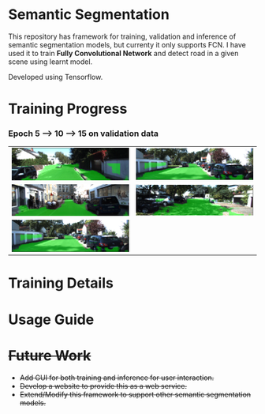 # Semantic Segmentation
This repository has framework for training, validation and inference of semantic segmentation models, but currenty it only supports FCN.
I have used it to train **Fully Convolutional Network** and detect road in a given scene using learnt model.  

Developed using Tensorflow.

# Training Progress
### Epoch 5 --> 10 --> 15 on validation data
|               |		        |
| ------------- |:-------------:|
![](res/Figure_13.gif) | ![](res/Figure_17.gif)
![](res/Figure_9.gif) | ![](res/Figure_6.gif)
![](res/Figure_17.gif) |
# Training Details

# Usage Guide
# ~~Future Work~~
* ~~Add GUI for both training and inference for user interaction.~~
* ~~Develop a website to provide this as a web service.~~
* ~~Extend/Modify this framework to support other semantic segmentation models.~~
